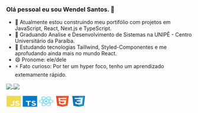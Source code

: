 ### Olá pessoal eu sou Wendel Santos. 👋

- 🔭 Atualmente estou construindo meu portifólio com projetos em JavaScript, React, Next.js e TypeScript.
- 🌱 Graduando Analise e Desenvolvimento de Sistemas na UNIPÊ - Centro Universitário da Paraíba.
- 💬 Estudando tecnologias Taillwind, Styled-Componentes e me aprofudando ainda mais no mundo React.
- 😄 Pronome: ele/dele
- ⚡ Fato curioso: Por ter um hyper foco, tenho um aprendizado extemamente rápido.

<a href="https://github.com/WendelSantoss/github-readme-stats">
  <img height=200 align="center" src="https://github-readme-stats.vercel.app/api?username=WendelSantoss&show_icons=true" />
</a>
<a href="https://github.com/WendelSantoss/convoychat">
  <img height=200 align="center" src="https://github-readme-stats.vercel.app/api/top-langs?username=WendelSantoss&layout=compact&langs_count=8&card_width=32" />
</a>

<div style="display: flex, justify-content: center "><br>
  <img align="center" alt="Rafa-Js" height="30" width="40" src="https://raw.githubusercontent.com/devicons/devicon/master/icons/javascript/javascript-plain.svg">
  <img align="center" alt="Rafa-Ts" height="30" width="40" src="https://raw.githubusercontent.com/devicons/devicon/master/icons/typescript/typescript-plain.svg">
  <img align="center" alt="Rafa-React" height="30" width="40" src="https://raw.githubusercontent.com/devicons/devicon/master/icons/react/react-original.svg">
  <img align="center" alt="Rafa-HTML" height="30" width="40" src="https://raw.githubusercontent.com/devicons/devicon/master/icons/html5/html5-original.svg">
  <img align="center" alt="Rafa-CSS" height="30" width="40" src="https://raw.githubusercontent.com/devicons/devicon/master/icons/css3/css3-original.svg">
</div>

